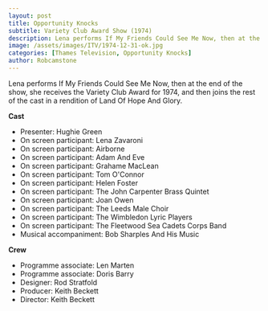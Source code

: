 ```yaml
---
layout: post
title: Opportunity Knocks
subtitle: Variety Club Award Show (1974)
description: Lena performs If My Friends Could See Me Now, then at the end of the show, she receives the Variety Club Award for 1974, and then joins the rest of the cast in a rendition of Land Of Hope And Glory.
image: /assets/images/ITV/1974-12-31-ok.jpg
categories: [Thames Television, Opportunity Knocks]
author: Robcamstone
---
```


Lena performs If My Friends Could See Me Now, then at the end of the show, she receives the Variety Club Award for 1974, and then joins the rest of the cast in a rendition of Land Of Hope And Glory.

**Cast**
* Presenter: Hughie Green
* On screen participant: Lena Zavaroni
* On screen participant: Airborne
* On screen participant: Adam And Eve
* On screen participant: Grahame MacLean
* On screen participant: Tom O'Connor
* On screen participant: Helen Foster
* On screen participant: The John Carpenter Brass Quintet
* On screen participant: Joan Owen
* On screen participant: The Leeds Male Choir
* On screen participant: The Wimbledon Lyric Players
* On screen participant: The Fleetwood Sea Cadets Corps Band
* Musical accompaniment: Bob Sharples And His Music

**Crew**
* Programme associate: Len Marten
* Programme associate: Doris Barry
* Designer: Rod Stratfold
* Producer: Keith Beckett
* Director: Keith Beckett
